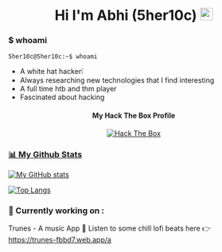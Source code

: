 <div align="center">
  <h1> Hi I'm Abhi (5her10c) <img src="https://media.giphy.com/media/hvRJCLFzcasrR4ia7z/giphy.gif" width="25px"></h1>
</div>


### $ whoami
```shell
5her10c@5her10c:~$ whoami
```
- A white hat hacker❕
- Always researching new technologies that I find interesting
- A full time htb and thm player
- Fascinated about hacking

<div align='center'>
<h4>My Hack The Box Profile</h4>
  <a title="Hack The Box Profile" href="https://app.hackthebox.com/profile/623130">
<img src="http://www.hackthebox.eu/badge/image/623130" alt="Hack The Box">
 </div>
        
  ### 📊 My Github Stats
        
  ![My GitHub stats](https://github-readme-stats.vercel.app/api?username=abhijithb200&hide=issues&show_icons=true)
        
        
  [![Top Langs](https://github-readme-stats.vercel.app/api/top-langs/?username=abhijithb200&layout=compact)](https://github.com/anuraghazra/github-readme-stats)     
        
   ### 🔭 Currently working on :
        
   Trunes - A music App
    🎵 Listen to some chill lofi beats here 👉  https://trunes-fbbd7.web.app/a
